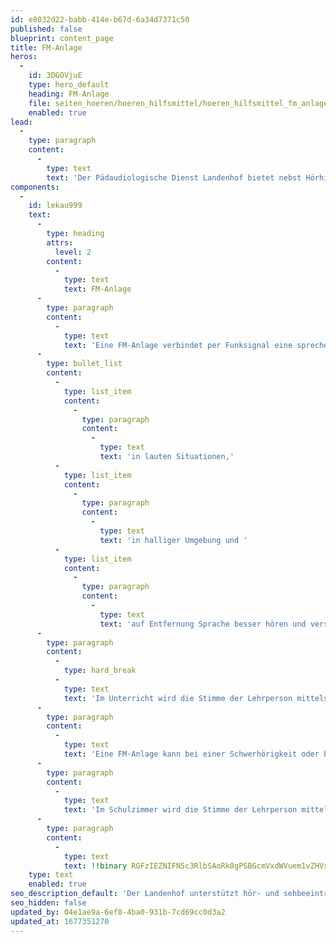 ```yaml
---
id: e8032d22-babb-414e-b67d-6a34d7371c50
published: false
blueprint: content_page
title: FM-Anlage
heros:
  -
    id: 3DGOVjuE
    type: hero_default
    heading: FM-Anlage
    file: seiten_hoeren/hoeren_hilfsmittel/hoeren_hilfsmittel_fm_anlage_2023-02.jpg
    enabled: true
lead:
  -
    type: paragraph
    content:
      -
        type: text
        text: 'Der Pädaudiologische Dienst Landenhof bietet nebst Hörhilfen auch die Versorgung mit zusätzlichen Hilfsmitteln an. '
components:
  -
    id: lekau999
    text:
      -
        type: heading
        attrs:
          level: 2
        content:
          -
            type: text
            text: FM-Anlage
      -
        type: paragraph
        content:
          -
            type: text
            text: 'Eine FM-Anlage verbindet per Funksignal eine sprechende und eine zuhörende Person. Durch diese Technologie können Hörbeeinträchtigte '
      -
        type: bullet_list
        content:
          -
            type: list_item
            content:
              -
                type: paragraph
                content:
                  -
                    type: text
                    text: 'in lauten Situationen,'
          -
            type: list_item
            content:
              -
                type: paragraph
                content:
                  -
                    type: text
                    text: 'in halliger Umgebung und '
          -
            type: list_item
            content:
              -
                type: paragraph
                content:
                  -
                    type: text
                    text: 'auf Entfernung Sprache besser hören und verstehen.'
      -
        type: paragraph
        content:
          -
            type: hard_break
          -
            type: text
            text: 'Im Unterricht wird die Stimme der Lehrperson mittels FM-Sender an die FM-Empfänger der hörbeeinträchtigten Schüler:innen gesendet. Damit wird der Störlärm im Klassenzimmer umgangen und die räumliche Distanz zur Lehrperson überbrückt.'
      -
        type: paragraph
        content:
          -
            type: text
            text: 'Eine FM-Anlage kann bei einer Schwerhörigkeit oder bei einer Auditiven Verarbeitungs- und Wahrnehmungsstörung (AVWS) zum Einsatz kommen. '
      -
        type: paragraph
        content:
          -
            type: text
            text: 'Im Schulzimmer wird die Stimme der Lehrperson mittels FM-Sender an die FM-Empfänger der Kinder und Jugendlichen gesendet. Damit wird der Störlärm im Klassenzimmer umgangen und die räumliche Distanz zur Lehrperson überbrückt.'
      -
        type: paragraph
        content:
          -
            type: text
            text: !!binary RGFzIEZNIFN5c3RlbSAoRk0gPSBGcmVxdWVuem1vZHVsYXRpb24pIHZlcmJpbmRldCBwZXIgRnVua3NpZ25hbCBlaW5lIHNwcmVjaGVuZGUgbWl0IGVpbmVyIHp1aMO2cmVuZGVuIFBlcnNvbi4gRCBJbSBVbnRlcnJpY2h0IHdpcmQgZGllIEtvbW11bmlrYXRpb24gendpc2NoZW4gTGVocnBlcgJzb24gdW5kIFNjaMO8bGVyaW5uZW4gdW5kIFNjaMO8bGVybiBtaXQgZWluZXIgSMO2cmJlZWluAnRyw6RjaHRpZ3VuZyB2ZXJiZXNzZXJ0Lg==
    type: text
    enabled: true
seo_description_default: 'Der Landenhof unterstützt hör- und sehbeeinträchtigte Kinder & Jugendliche in ihrem selbstbestimmten Leben durch Förderung ihrer Fähigkeiten & Entwicklung'
seo_hidden: false
updated_by: 04e1ae9a-6ef8-4ba0-931b-7cd69cc0d3a2
updated_at: 1677351270
---
```

